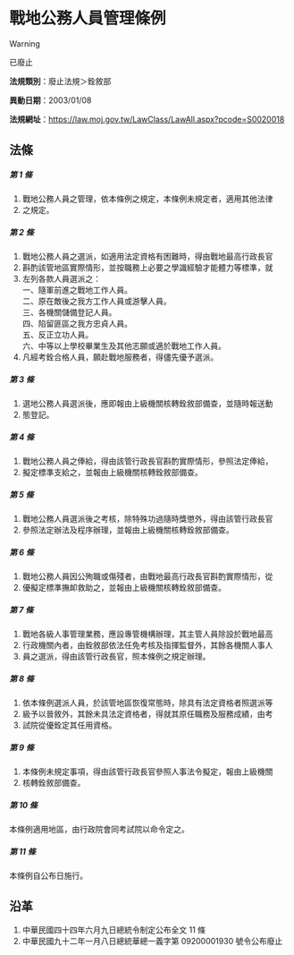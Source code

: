 # 戰地公務人員管理條例
> [!WARNING]
> 已廢止

**法規類別**：廢止法規＞銓敘部

**異動日期**：2003/01/08  

**法規網址**：https://law.moj.gov.tw/LawClass/LawAll.aspx?pcode=S0020018



## 法條
##### 第 1 條
1. 戰地公務人員之管理，依本條例之規定，本條例未規定者，適用其他法律
1. 之規定。

##### 第 2 條
1. 戰地公務人員之選派，如適用法定資格有困難時，得由戰地最高行政長官
1. 斟酌該管地區實際情形，並按職務上必要之學識經驗才能體力等標準，就
1. 左列各款人員選派之：  
一、隨軍前進之戰地工作人員。  
二、原在敵後之我方工作人員或游擊人員。  
三、各機關儲備登記人員。  
四、陷留匪區之我方忠貞人員。  
五、反正立功人員。  
六、中等以上學校畢業生及其他志願或適於戰地工作人員。
1. 凡經考銓合格人員，願赴戰地服務者，得儘先優予選派。

##### 第 3 條
1. 選地公務人員選派後，應即報由上級機關核轉銓敘部備查，並隨時報送動
1. 態登記。

##### 第 4 條
1. 戰地公務人員之俸給，得由該管行政長官斟酌實際情形，參照法定俸給，
1. 擬定標準支給之，並報由上級機關核轉銓敘部備查。

##### 第 5 條
1. 戰地公務人員選派後之考核，除特殊功過隨時獎懲外，得由該管行政長官
1. 參照法定辦法及程序辦理，並報由上級機關核轉銓敘部備查。

##### 第 6 條
1. 戰地公務人員因公殉職或傷殘者，由戰地最高行政長官斟酌實際情形，從
1. 優擬定標準撫卹救助之，並報由上級機關核轉銓敘部備查。

##### 第 7 條
1. 戰地各級人事管理業務，應設專管機構辦理，其主管人員除設於戰地最高
1. 行政機關內者，由銓敘部依法任免考核及指揮監督外，其餘各機關人事人
1. 員之選派，得由該管行政長官，照本條例之規定辦理。

##### 第 8 條
1. 依本條例選派人員，於該管地區恢復常態時，除具有法定資格者照選派等
1. 級予以晉敘外，其餘未具法定資格者，得就其原任職務及服務成績，由考
1. 試院從優銓定其任用資格。

##### 第 9 條
1. 本條例未規定事項，得由該管行政長官參照人事法令擬定，報由上級機關
1. 核轉銓敘部備查。

##### 第 10 條
本條例適用地區，由行政院會同考試院以命令定之。

##### 第 11 條
本條例自公布日施行。

## 沿革
1. 中華民國四十四年六月九日總統令制定公布全文 11 條
1. 中華民國九十二年一月八日總統華總一義字第 09200001930  號令公布廢止
